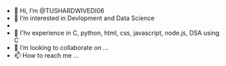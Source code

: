 - 👋 Hi, I’m @TUSHARDWIVEDI06
- 👀 I’m interested in Devlopment and Data Science
- 
- 🌱 I'hv experience in C, python, html, css, javascript, node.js, DSA using C
- 💞️ I’m looking to collaborate on ...
- 📫 How to reach me ...

<!---
TUSHARDWIVEDI06/TUSHARDWIVEDI06 is a ✨ special ✨ repository because its `README.md` (this file) appears on your GitHub profile.
You can click the Preview link to take a look at your changes.
--->
